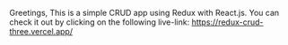 Greetings,
This is a simple CRUD app using Redux with React.js.
You can check it out by clicking on the following live-link: https://redux-crud-three.vercel.app/
